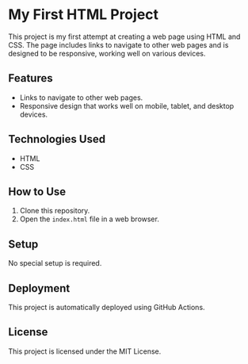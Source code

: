 # My First HTML Project

This project is my first attempt at creating a web page using HTML and CSS. The page includes links to navigate to other web pages and is designed to be responsive, working well on various devices.

## Features

- Links to navigate to other web pages.
- Responsive design that works well on mobile, tablet, and desktop devices.

## Technologies Used

- HTML
- CSS

## How to Use

1. Clone this repository.
2. Open the `index.html` file in a web browser.


## Setup

No special setup is required.


## Deployment

This project is automatically deployed using GitHub Actions.

## License

This project is licensed under the MIT License.
